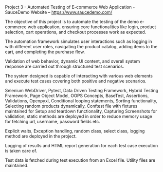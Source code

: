 Project 3 - Automated Testing of E-commerce Web Application - SauceDemo Website – https://www.saucedemo.com/

The objective of this project is to automate the testing of the demo e-commerce web application, ensuring core functionalities like login, product selection, cart operations, and checkout processes work as expected.

The automation framework simulates user interactions such as logging in with different user roles, navigating the product catalog, adding items to the cart, and completing the purchase flow. 

Validation of web behavior, dynamic UI content, and overall system response are carried out through structured test scenarios.

The system designed is capable of interacting with various web elements and execute test cases covering both positive and negative scenarios.

Selenium WebDriver, Pytest, Data Driven Testing Framework, Hybrid Testing Framework, Page Object Model, OOPS Concepts, BaseTest, Assertions, Validations, Openpyxl, Conditional looping statements, Sorting functionality, Selecting random products dynamically, Conftest file with fixtures maintained for Setup and teardown functionality, Capturing Screenshots for validation, static methods are deployed in order to reduce memory usage for fetching url, username, password fields etc.

Explicit waits, Exception handling, random class, select class, logging method are deployed in the project.

Logging of results and HTML report generation for each test case execution is taken care of.

Test data is fetched during test execution from an Excel file. Utility files are maintained.

